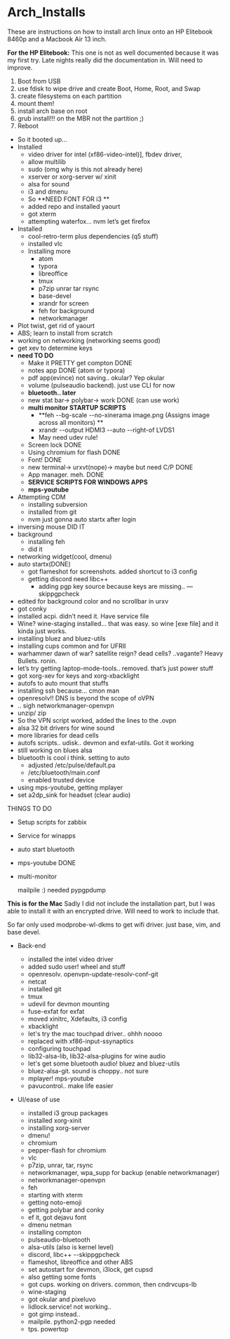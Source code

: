 # Arch_Installs
These are instructions on how to install arch linux onto an HP Elitebook 8460p and a Macbook Air 13 inch.

**For the HP Elitebook:**
This one is not as well documented because it was my first try. Late nights really did the documentation in. Will need to improve.

1. Boot from USB
2. use fdisk to wipe drive and create Boot, Home, Root, and Swap
3. create filesystems on each partition
4. mount them!
5. install arch base on root
6. grub install!!! on the MBR not the partition ;)
7. Reboot

* So it booted up…
* Installed 
  * video driver for intel (xf86-video-intel)], fbdev driver,
  * allow multilib
  * sudo (omg why is this not already here)
  * xserver or xorg-server w/ xinit
  * alsa for sound
  * i3 and dmenu
  * So \*\*NEED FONT FOR i3 \*\*
  * added repo and installed yaourt
  * got xterm
  * attempting waterfox… nvm let’s get firefox
* Installed 
  * cool-retro-term plus dependencies (q5 stuff)
  * installed vlc
  * Installing more 
    * atom
    * typora
    * libreoffice
    * tmux
    * p7zip unrar tar rsync
    * base-devel
    * xrandr for screen
    * feh for background
    * networkmanager
* Plot twist, get rid of yaourt
* ABS; learn to install from scratch
* working on networking (networking seems good)
* get xev to determine keys
* **need TO DO** 
  * Make it PRETTY get compton DONE
  * notes app DONE (atom or typora)
  * pdf app(evince) not saving.. okular? Yep okular
  * volume (pulseaudio backend). just use CLI for now
  * **bluetooth.. later**
  * new stat bar-\> polybar-\> work DONE (can use work)
  * **multi monitor STARTUP SCRIPTS**
    * \*\*feh --bg-scale --no-xinerama image.png (Assigns image across all monitors)
   \*\*
    * xrandr --output HDMI3 --auto --right-of LVDS1
    * May need udev rule!
  * Screen lock DONE
  * Using chromium for flash DONE
  * Font! DONE
  * new terminal-\> urxvt(nope)-\> maybe but need C/P DONE
  * App manager. meh. DONE
  * **SERVICE SCRIPTS FOR WINDOWS APPS**
  * **mps-youtube**
* Attempting CDM 
  * installing subversion
  * installed from git
  * nvm just gonna auto startx after login
* inversing mouse DID IT
* background 
  * installing feh
  * did it
* networking widget(cool, dmenu)
* auto startx(DONE) 
  * got flameshot for screenshots. added shortcut to i3 config
  * getting discord need libc++ 
    * adding pgp key source because keys are missing.. —skippgpcheck
* edited for background color and no scrollbar in urxv
* got conky
* installed acpi. didn’t need it. Have service file
* Wine? wine-staging installed... that was easy. so wine [exe file] and it kinda just works.
* installing bluez and bluez-utils
* installing cups common and for UFRII
* warhammer dawn of war? satellite reign? dead cells? ..vagante? Heavy Bullets. ronin.
* let’s try getting laptop-mode-tools.. removed. that’s just power stuff
* got xorg-xev for keys and xorg-xbacklight
* autofs to auto mount that stuffs
* installing ssh because... cmon man
* openresolv!! DNS is beyond the scope of oVPN
* .. sigh networkmanager-openvpn
* unzip/ zip
* So the VPN script worked, added the lines to the .ovpn
* alsa 32 bit drivers for wine sound
* more libraries for dead cells
* autofs scripts.. udisk.. devmon and exfat-utils. Got it working
* still working on blues alsa
* bluetooth is cool i think. setting to auto
  * adjusted /etc/pulse/default.pa
  * /etc/bluetooth/main.conf
  * enabled trusted device
* using mps-youtube, getting mplayer
* set a2dp_sink for headset (clear audio)

THINGS TO DO
* Setup scripts for zabbix
* Service for winapps
* auto start bluetooth 
* mps-youtube DONE
* multi-monitor

  mailpile :) needed pypgpdump
  
  
  
  
**This is for the Mac**
Sadly I did not include the installation part, but I was able to install it with an encrypted drive. 
Will need to work to include that.

So far only used modprobe-wl-dkms to get wifi driver. just base, vim, and base devel.

* Back-end
  * installed the intel video driver
  * added sudo user! wheel and stuff
  * openresolv. openvpn-update-resolv-conf-git
  * netcat
  * installed git
  * tmux
  * udevil for devmon mounting
  * fuse-exfat for exfat
  * moved xinitrc, Xdefaults, i3 config
  * xbacklight
  * let's try the mac touchpad driver.. ohhh noooo
  * replaced with xf86-input-ssynaptics
  * configuring touchpad
  * lib32-alsa-lib, lib32-alsa-plugins for wine audio
  * let's get some bluetooth audio! bluez and bluez-utils
  * bluez-alsa-git. sound is choppy.. not sure
  * mplayer! mps-youtube
  * pavucontrol.. make life easier



* UI/ease of use
  * installed i3 group packages
  * installed xorg-xinit
  * installing xorg-server
  * dmenu!
  * chromium
  * pepper-flash for chromium
  * vlc
  * p7zip, unrar, tar, rsync
  * networkmanager, wpa_supp for backup (enable networkmanager)
  * networkmanager-openvpn
  * feh
  * starting with xterm
  * getting noto-emoji
  * getting polybar and conky
  * ef it, got dejavu font
  * dmenu netman
  * installing compton
  * pulseaudio-bluetooth
  * alsa-utils (also is kernel level)
  * discord, libc++ --skippgpcheck
  * flameshot,  libreoffice and other ABS
  * set autostart for devmon, i3lock, get cupsd
  * also getting some fonts
  * got cups. working on drivers. common, then cndrvcups-lb
  * wine-staging
  * got okular and pixeluvo
  * lidlock.service! not working..
  * got gimp instead..
  * mailpile. python2-pgp needed
  * tps. powertop

